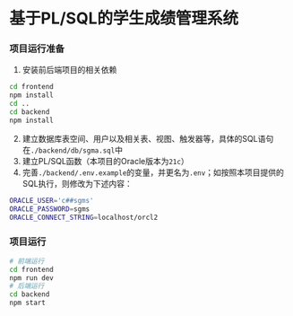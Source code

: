 # 基于PL/SQL的学生成绩管理系统

### 项目运行准备

1. 安装前后端项目的相关依赖
```bash
cd frontend
npm install
cd ..
cd backend
npm install
```
2. 建立数据库表空间、用户以及相关表、视图、触发器等，具体的SQL语句在`./backend/db/sgma.sql`中
3. 建立PL/SQL函数（本项目的Oracle版本为`21c`）
4. 完善`./backend/.env.example`的变量，并更名为`.env`；如按照本项目提供的SQL执行，则修改为下述内容：
```bash
ORACLE_USER='c##sgms'
ORACLE_PASSWORD=sgms
ORACLE_CONNECT_STRING=localhost/orcl2
```

### 项目运行

```bash
# 前端运行
cd frontend
npm run dev
# 后端运行
cd backend
npm start
```